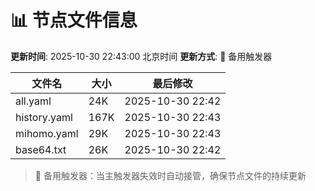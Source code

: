 # 📊 节点文件信息

**更新时间**: 2025-10-30 22:43:00 北京时间
**更新方式**: 🔄 备用触发器

| 文件名 | 大小 | 最后修改 |
|--------|------|----------|
| all.yaml | 24K | 2025-10-30 22:42 |
| history.yaml | 167K | 2025-10-30 22:43 |
| mihomo.yaml | 29K | 2025-10-30 22:43 |
| base64.txt | 26K | 2025-10-30 22:42 |

> 🔄 备用触发器：当主触发器失效时自动接管，确保节点文件的持续更新
